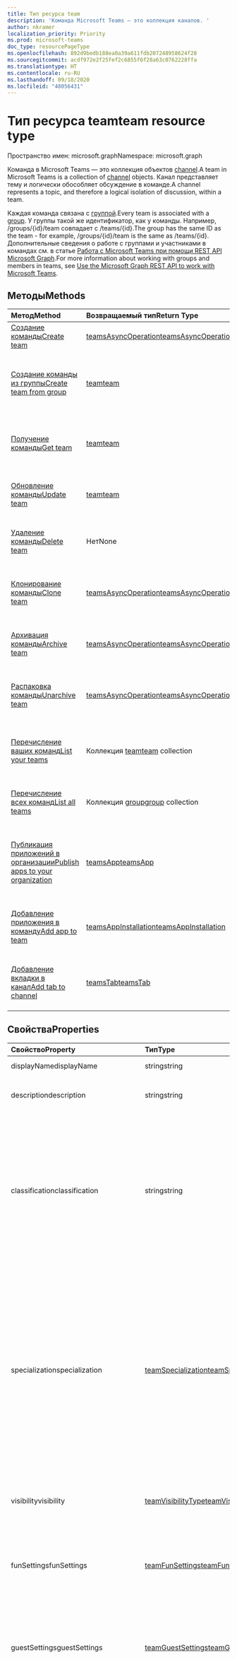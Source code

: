 ```yaml
---
title: Тип ресурса team
description: 'Команда Microsoft Teams — это коллекция каналов. '
author: nkramer
localization_priority: Priority
ms.prod: microsoft-teams
doc_type: resourcePageType
ms.openlocfilehash: 892d9bedb188ea0a39a611fdb207248958624f28
ms.sourcegitcommit: acdf972e2f25fef2c6855f6f28a63c0762228ffa
ms.translationtype: HT
ms.contentlocale: ru-RU
ms.lasthandoff: 09/18/2020
ms.locfileid: "48056431"
---
```

# <a name="team-resource-type"></a><span data-ttu-id="418aa-103">Тип ресурса team</span><span class="sxs-lookup"><span data-stu-id="418aa-103">team resource type</span></span>

<span data-ttu-id="418aa-104">Пространство имен: microsoft.graph</span><span class="sxs-lookup"><span data-stu-id="418aa-104">Namespace: microsoft.graph</span></span>



<span data-ttu-id="418aa-105">Команда в Microsoft Teams — это коллекция объектов [channel](channel.md).</span><span class="sxs-lookup"><span data-stu-id="418aa-105">A team in Microsoft Teams is a collection of [channel](channel.md) objects.</span></span>
<span data-ttu-id="418aa-106">Канал представляет тему и логически обособляет обсуждение в команде.</span><span class="sxs-lookup"><span data-stu-id="418aa-106">A channel represents a topic, and therefore a logical isolation of discussion, within a team.</span></span>

<span data-ttu-id="418aa-107">Каждая команда связана с [группой](../resources/group.md).</span><span class="sxs-lookup"><span data-stu-id="418aa-107">Every team is associated with a [group](../resources/group.md).</span></span>
<span data-ttu-id="418aa-108">У группы такой же идентификатор, как у команды. Например, /groups/{id}/team совпадает с /teams/{id}.</span><span class="sxs-lookup"><span data-stu-id="418aa-108">The group has the same ID as the team - for example, /groups/{id}/team is the same as /teams/{id}.</span></span>
<span data-ttu-id="418aa-109">Дополнительные сведения о работе с группами и участниками в командах см. в статье [Работа с Microsoft Teams при помощи REST API Microsoft Graph](teams-api-overview.md).</span><span class="sxs-lookup"><span data-stu-id="418aa-109">For more information about working with groups and members in teams, see [Use the Microsoft Graph REST API to work with Microsoft Teams](teams-api-overview.md).</span></span>

## <a name="methods"></a><span data-ttu-id="418aa-110">Методы</span><span class="sxs-lookup"><span data-stu-id="418aa-110">Methods</span></span>

| <span data-ttu-id="418aa-111">Метод</span><span class="sxs-lookup"><span data-stu-id="418aa-111">Method</span></span>       | <span data-ttu-id="418aa-112">Возвращаемый тип</span><span class="sxs-lookup"><span data-stu-id="418aa-112">Return Type</span></span>  |<span data-ttu-id="418aa-113">Описание</span><span class="sxs-lookup"><span data-stu-id="418aa-113">Description</span></span>|
|:---------------|:--------|:----------|
|[<span data-ttu-id="418aa-114">Создание команды</span><span class="sxs-lookup"><span data-stu-id="418aa-114">Create team</span></span>](../api/team-post.md) | [<span data-ttu-id="418aa-115">teamsAsyncOperation</span><span class="sxs-lookup"><span data-stu-id="418aa-115">teamsAsyncOperation</span></span>](teamsasyncoperation.md) | <span data-ttu-id="418aa-116">Создание команды с нуля.</span><span class="sxs-lookup"><span data-stu-id="418aa-116">Create a team from scratch.</span></span> |
|[<span data-ttu-id="418aa-117">Создание команды из группы</span><span class="sxs-lookup"><span data-stu-id="418aa-117">Create team from group</span></span>](../api/team-put-teams.md) | [<span data-ttu-id="418aa-118">team</span><span class="sxs-lookup"><span data-stu-id="418aa-118">team</span></span>](team.md) | <span data-ttu-id="418aa-119">Создание команды или добавление команды в существующую группу.</span><span class="sxs-lookup"><span data-stu-id="418aa-119">Create a new team, or add a team to an existing group.</span></span>|
|[<span data-ttu-id="418aa-120">Получение команды</span><span class="sxs-lookup"><span data-stu-id="418aa-120">Get team</span></span>](../api/team-get.md) | [<span data-ttu-id="418aa-121">team</span><span class="sxs-lookup"><span data-stu-id="418aa-121">team</span></span>](team.md) | <span data-ttu-id="418aa-122">Получение свойств и связей указанной команды.</span><span class="sxs-lookup"><span data-stu-id="418aa-122">Retrieve the properties and relationships of the specified team.</span></span>|
|[<span data-ttu-id="418aa-123">Обновление команды</span><span class="sxs-lookup"><span data-stu-id="418aa-123">Update team</span></span>](../api/team-update.md) | [<span data-ttu-id="418aa-124">team</span><span class="sxs-lookup"><span data-stu-id="418aa-124">team</span></span>](team.md) |<span data-ttu-id="418aa-125">Обновление свойств указанной команды.</span><span class="sxs-lookup"><span data-stu-id="418aa-125">Update the properties of the specified team.</span></span> |
|[<span data-ttu-id="418aa-126">Удаление команды</span><span class="sxs-lookup"><span data-stu-id="418aa-126">Delete team</span></span>](/graph/api/group-delete?view=graph-rest-1.0) | <span data-ttu-id="418aa-127">Нет</span><span class="sxs-lookup"><span data-stu-id="418aa-127">None</span></span> |<span data-ttu-id="418aa-128">Удаление команды и ее связанной группы.</span><span class="sxs-lookup"><span data-stu-id="418aa-128">Delete the team and its associated group.</span></span> |
|[<span data-ttu-id="418aa-129">Клонирование команды</span><span class="sxs-lookup"><span data-stu-id="418aa-129">Clone team</span></span>](../api/team-clone.md) | [<span data-ttu-id="418aa-130">teamsAsyncOperation</span><span class="sxs-lookup"><span data-stu-id="418aa-130">teamsAsyncOperation</span></span>](../resources/teamsasyncoperation.md) |<span data-ttu-id="418aa-131">Копирование команды и ее связанной группы.</span><span class="sxs-lookup"><span data-stu-id="418aa-131">Copy the team and its associated group.</span></span> |
|[<span data-ttu-id="418aa-132">Архивация команды</span><span class="sxs-lookup"><span data-stu-id="418aa-132">Archive team</span></span>](../api/team-archive.md) | [<span data-ttu-id="418aa-133">teamsAsyncOperation</span><span class="sxs-lookup"><span data-stu-id="418aa-133">teamsAsyncOperation</span></span>](../resources/teamsasyncoperation.md) |<span data-ttu-id="418aa-134">Перевод команды в состояние только для чтения.</span><span class="sxs-lookup"><span data-stu-id="418aa-134">Put the team in a read-only state.</span></span> |
|[<span data-ttu-id="418aa-135">Распаковка команды</span><span class="sxs-lookup"><span data-stu-id="418aa-135">Unarchive team</span></span>](../api/team-unarchive.md) | [<span data-ttu-id="418aa-136">teamsAsyncOperation</span><span class="sxs-lookup"><span data-stu-id="418aa-136">teamsAsyncOperation</span></span>](../resources/teamsasyncoperation.md) |<span data-ttu-id="418aa-137">Восстановление команды в состояние чтения и записи.</span><span class="sxs-lookup"><span data-stu-id="418aa-137">Restore the team to a read-write state.</span></span> |
|[<span data-ttu-id="418aa-138">Перечисление ваших команд</span><span class="sxs-lookup"><span data-stu-id="418aa-138">List your teams</span></span>](../api/user-list-joinedteams.md) | <span data-ttu-id="418aa-139">Коллекция [team](team.md)</span><span class="sxs-lookup"><span data-stu-id="418aa-139">[team](team.md) collection</span></span> | <span data-ttu-id="418aa-140">Перечисление команд, в которых вы являетесь участником.</span><span class="sxs-lookup"><span data-stu-id="418aa-140">List the teams you are a member of.</span></span> |
|[<span data-ttu-id="418aa-141">Перечисление всех команд</span><span class="sxs-lookup"><span data-stu-id="418aa-141">List all teams</span></span>](/graph/teams-list-all-teams) | <span data-ttu-id="418aa-142">Коллекция [group](group.md)</span><span class="sxs-lookup"><span data-stu-id="418aa-142">[group](group.md) collection</span></span> | <span data-ttu-id="418aa-143">Перечисление всех групп, содержащих команды.</span><span class="sxs-lookup"><span data-stu-id="418aa-143">List all groups that have teams.</span></span> |
|[<span data-ttu-id="418aa-144">Публикация приложений в организации</span><span class="sxs-lookup"><span data-stu-id="418aa-144">Publish apps to your organization</span></span>](../resources/teamsapp.md)| [<span data-ttu-id="418aa-145">teamsApp</span><span class="sxs-lookup"><span data-stu-id="418aa-145">teamsApp</span></span>](../resources/teamsapp.md) | <span data-ttu-id="418aa-146">Создание приложений Teams, видимых только для вашей организации.</span><span class="sxs-lookup"><span data-stu-id="418aa-146">Create Teams apps visible only to your organization.</span></span> |
|[<span data-ttu-id="418aa-147">Добавление приложения в команду</span><span class="sxs-lookup"><span data-stu-id="418aa-147">Add app to team</span></span>](../api/teamsappinstallation-add.md) | [<span data-ttu-id="418aa-148">teamsAppInstallation</span><span class="sxs-lookup"><span data-stu-id="418aa-148">teamsAppInstallation</span></span>](teamsappinstallation.md) | <span data-ttu-id="418aa-149">Добавляет (устанавливает) приложение в команду.</span><span class="sxs-lookup"><span data-stu-id="418aa-149">Adds (installs) an app to a team.</span></span>|
|[<span data-ttu-id="418aa-150">Добавление вкладки в канал</span><span class="sxs-lookup"><span data-stu-id="418aa-150">Add tab to channel</span></span>](../api/teamstab-add.md) | [<span data-ttu-id="418aa-151">teamsTab</span><span class="sxs-lookup"><span data-stu-id="418aa-151">teamsTab</span></span>](../resources/teamstab.md) | <span data-ttu-id="418aa-152">Добавляет (устанавливает) вкладку в канал команды.</span><span class="sxs-lookup"><span data-stu-id="418aa-152">Adds (installs) a tab to a team's channel.</span></span>|

## <a name="properties"></a><span data-ttu-id="418aa-153">Свойства</span><span class="sxs-lookup"><span data-stu-id="418aa-153">Properties</span></span>

| <span data-ttu-id="418aa-154">Свойство</span><span class="sxs-lookup"><span data-stu-id="418aa-154">Property</span></span> | <span data-ttu-id="418aa-155">Тип</span><span class="sxs-lookup"><span data-stu-id="418aa-155">Type</span></span> | <span data-ttu-id="418aa-156">Описание</span><span class="sxs-lookup"><span data-stu-id="418aa-156">Description</span></span> |
|:---------------|:--------|:----------|
|<span data-ttu-id="418aa-157">displayName</span><span class="sxs-lookup"><span data-stu-id="418aa-157">displayName</span></span>|<span data-ttu-id="418aa-158">string</span><span class="sxs-lookup"><span data-stu-id="418aa-158">string</span></span>| <span data-ttu-id="418aa-159">Имя команды.</span><span class="sxs-lookup"><span data-stu-id="418aa-159">The name of the team.</span></span> |
|<span data-ttu-id="418aa-160">description</span><span class="sxs-lookup"><span data-stu-id="418aa-160">description</span></span>|<span data-ttu-id="418aa-161">string</span><span class="sxs-lookup"><span data-stu-id="418aa-161">string</span></span>| <span data-ttu-id="418aa-162">Необязательное описание для команды.</span><span class="sxs-lookup"><span data-stu-id="418aa-162">An optional description for the team.</span></span> |
|<span data-ttu-id="418aa-163">classification</span><span class="sxs-lookup"><span data-stu-id="418aa-163">classification</span></span>|<span data-ttu-id="418aa-164">string</span><span class="sxs-lookup"><span data-stu-id="418aa-164">string</span></span>| <span data-ttu-id="418aa-165">Необязательная метка.</span><span class="sxs-lookup"><span data-stu-id="418aa-165">An optional label.</span></span> <span data-ttu-id="418aa-166">Обычно описывает конфиденциальность данных или работы команды.</span><span class="sxs-lookup"><span data-stu-id="418aa-166">Typically describes the data or business sensitivity of the team.</span></span> <span data-ttu-id="418aa-167">Должно соответствовать одному из предварительно настроенных наборов в каталоге клиента.</span><span class="sxs-lookup"><span data-stu-id="418aa-167">Must match one of a pre-configured set in the tenant's directory.</span></span> |
|<span data-ttu-id="418aa-168">specialization</span><span class="sxs-lookup"><span data-stu-id="418aa-168">specialization</span></span>|[<span data-ttu-id="418aa-169">teamSpecialization</span><span class="sxs-lookup"><span data-stu-id="418aa-169">teamSpecialization</span></span>](teamspecialization.md)| <span data-ttu-id="418aa-170">Необязательное свойство.</span><span class="sxs-lookup"><span data-stu-id="418aa-170">Optional.</span></span> <span data-ttu-id="418aa-171">Указывает, предназначена ли команда для определенного варианта использования.</span><span class="sxs-lookup"><span data-stu-id="418aa-171">Indicates whether the team is intended for a particular use case.</span></span>  <span data-ttu-id="418aa-172">У каждой специализации команды есть доступ к уникальным действиям и возможностям, предназначенным для своего варианта использования.</span><span class="sxs-lookup"><span data-stu-id="418aa-172">Each team specialization has access to unique behaviors and experiences targeted to its use case.</span></span> |
|<span data-ttu-id="418aa-173">visibility</span><span class="sxs-lookup"><span data-stu-id="418aa-173">visibility</span></span>|[<span data-ttu-id="418aa-174">teamVisibilityType</span><span class="sxs-lookup"><span data-stu-id="418aa-174">teamVisibilityType</span></span>](teamvisibilitytype.md)| <span data-ttu-id="418aa-175">Видимость группы и команды.</span><span class="sxs-lookup"><span data-stu-id="418aa-175">The visibility of the group and team.</span></span> <span data-ttu-id="418aa-176">Значение по умолчанию: Public.</span><span class="sxs-lookup"><span data-stu-id="418aa-176">Defaults to Public.</span></span> |
|<span data-ttu-id="418aa-177">funSettings</span><span class="sxs-lookup"><span data-stu-id="418aa-177">funSettings</span></span>|[<span data-ttu-id="418aa-178">teamFunSettings</span><span class="sxs-lookup"><span data-stu-id="418aa-178">teamFunSettings</span></span>](teamfunsettings.md) |<span data-ttu-id="418aa-179">Параметры для настройки использования Giphy, мемов и наклеек в команде.</span><span class="sxs-lookup"><span data-stu-id="418aa-179">Settings to configure use of Giphy, memes, and stickers in the team.</span></span>|
|<span data-ttu-id="418aa-180">guestSettings</span><span class="sxs-lookup"><span data-stu-id="418aa-180">guestSettings</span></span>|[<span data-ttu-id="418aa-181">teamGuestSettings</span><span class="sxs-lookup"><span data-stu-id="418aa-181">teamGuestSettings</span></span>](teamguestsettings.md) |<span data-ttu-id="418aa-182">Параметры для настройки того, могут ли гости создавать, изменять или удалять каналы в команде.</span><span class="sxs-lookup"><span data-stu-id="418aa-182">Settings to configure whether guests can create, update, or delete channels in the team.</span></span>|
|<span data-ttu-id="418aa-183">internalId</span><span class="sxs-lookup"><span data-stu-id="418aa-183">internalId</span></span> | <span data-ttu-id="418aa-184">string</span><span class="sxs-lookup"><span data-stu-id="418aa-184">string</span></span> | <span data-ttu-id="418aa-185">Уникальный идентификатор для команды, используемый в нескольких местах, например в журнале аудита или [API действий управления Office 365](https://docs.microsoft.com/office/office-365-management-api/office-365-management-activity-api-reference).</span><span class="sxs-lookup"><span data-stu-id="418aa-185">A unique ID for the team that has been used in a few places such as the audit log/[Office 365 Management Activity API](https://docs.microsoft.com/office/office-365-management-api/office-365-management-activity-api-reference).</span></span> |
|<span data-ttu-id="418aa-186">isArchived</span><span class="sxs-lookup"><span data-stu-id="418aa-186">isArchived</span></span>|<span data-ttu-id="418aa-187">Boolean</span><span class="sxs-lookup"><span data-stu-id="418aa-187">Boolean</span></span>|<span data-ttu-id="418aa-188">Находится ли команда в режиме только для чтения.</span><span class="sxs-lookup"><span data-stu-id="418aa-188">Whether this team is in read-only mode.</span></span> |
|<span data-ttu-id="418aa-189">memberSettings</span><span class="sxs-lookup"><span data-stu-id="418aa-189">memberSettings</span></span>|[<span data-ttu-id="418aa-190">teamMemberSettings</span><span class="sxs-lookup"><span data-stu-id="418aa-190">teamMemberSettings</span></span>](teammembersettings.md) |<span data-ttu-id="418aa-191">Параметры для настройки того, могут ли участники выполнять определенные действия, например создавать каналы и добавлять ботов в команде.</span><span class="sxs-lookup"><span data-stu-id="418aa-191">Settings to configure whether members can perform certain actions, for example, create channels and add bots, in the team.</span></span>|
|<span data-ttu-id="418aa-192">messagingSettings</span><span class="sxs-lookup"><span data-stu-id="418aa-192">messagingSettings</span></span>|[<span data-ttu-id="418aa-193">teamMessagingSettings</span><span class="sxs-lookup"><span data-stu-id="418aa-193">teamMessagingSettings</span></span>](teammessagingsettings.md) |<span data-ttu-id="418aa-194">Параметры для настройки обмена сообщениями и упоминаний в команде.</span><span class="sxs-lookup"><span data-stu-id="418aa-194">Settings to configure messaging and mentions in the team.</span></span>|
|<span data-ttu-id="418aa-195">webUrl</span><span class="sxs-lookup"><span data-stu-id="418aa-195">webUrl</span></span>|<span data-ttu-id="418aa-196">string (только для чтения)</span><span class="sxs-lookup"><span data-stu-id="418aa-196">string (readonly)</span></span> | <span data-ttu-id="418aa-197">Гиперссылка, ведущая к команде в клиенте Microsoft Teams.</span><span class="sxs-lookup"><span data-stu-id="418aa-197">A hyperlink that will go to the team in the Microsoft Teams client.</span></span> <span data-ttu-id="418aa-198">Это URL-адрес, получаемый при щелчке правой кнопкой мыши по команде в клиенте Microsoft Teams и выборе пункта **Получить ссылку на команду**.</span><span class="sxs-lookup"><span data-stu-id="418aa-198">This is the URL that you get when you right-click a team in the Microsoft Teams client and select **Get link to team**.</span></span> <span data-ttu-id="418aa-199">Этот URL-адрес должен обрабатываться как непрозрачный BLOB-объект и не должен анализироваться.</span><span class="sxs-lookup"><span data-stu-id="418aa-199">This URL should be treated as an opaque blob, and not parsed.</span></span> |

## <a name="relationships"></a><span data-ttu-id="418aa-200">Связи</span><span class="sxs-lookup"><span data-stu-id="418aa-200">Relationships</span></span>

| <span data-ttu-id="418aa-201">Связь</span><span class="sxs-lookup"><span data-stu-id="418aa-201">Relationship</span></span> | <span data-ttu-id="418aa-202">Тип</span><span class="sxs-lookup"><span data-stu-id="418aa-202">Type</span></span> | <span data-ttu-id="418aa-203">Описание</span><span class="sxs-lookup"><span data-stu-id="418aa-203">Description</span></span> |
|:---------------|:--------|:----------|
|<span data-ttu-id="418aa-204">channels</span><span class="sxs-lookup"><span data-stu-id="418aa-204">channels</span></span>|<span data-ttu-id="418aa-205">Коллекция [channel](channel.md)</span><span class="sxs-lookup"><span data-stu-id="418aa-205">[channel](channel.md) collection</span></span>|<span data-ttu-id="418aa-206">Коллекция каналов и сообщений, связанных с командой.</span><span class="sxs-lookup"><span data-stu-id="418aa-206">The collection of channels & messages associated with the team.</span></span>|
|<span data-ttu-id="418aa-207">installedApps</span><span class="sxs-lookup"><span data-stu-id="418aa-207">installedApps</span></span>|<span data-ttu-id="418aa-208">[teamsAppInstallation](teamsappinstallation.md) collection</span><span class="sxs-lookup"><span data-stu-id="418aa-208">[teamsAppInstallation](teamsappinstallation.md) collection</span></span>|<span data-ttu-id="418aa-209">Приложения, установленные в команде.</span><span class="sxs-lookup"><span data-stu-id="418aa-209">The apps installed in this team.</span></span>|
|<span data-ttu-id="418aa-210">members</span><span class="sxs-lookup"><span data-stu-id="418aa-210">members</span></span>|<span data-ttu-id="418aa-211">Коллекция [conversationMember](../resources/conversationmember.md)</span><span class="sxs-lookup"><span data-stu-id="418aa-211">[conversationMember](../resources/conversationmember.md) collection</span></span>|<span data-ttu-id="418aa-212">Участники и владельцы команды.</span><span class="sxs-lookup"><span data-stu-id="418aa-212">Members and owners of the team.</span></span>|
|<span data-ttu-id="418aa-213">operations</span><span class="sxs-lookup"><span data-stu-id="418aa-213">operations</span></span>|<span data-ttu-id="418aa-214">Коллекция [teamsAsyncOperation](teamsasyncoperation.md)</span><span class="sxs-lookup"><span data-stu-id="418aa-214">[teamsAsyncOperation](teamsasyncoperation.md) collection</span></span>| <span data-ttu-id="418aa-215">Асинхронные операции, которые выполнялись или выполняются для этой команды.</span><span class="sxs-lookup"><span data-stu-id="418aa-215">The async operations that ran or are running on this team.</span></span> | 
|[<span data-ttu-id="418aa-216">primaryChannel</span><span class="sxs-lookup"><span data-stu-id="418aa-216">primaryChannel</span></span>](../api/team-get-primarychannel.md)|[<span data-ttu-id="418aa-217">channel</span><span class="sxs-lookup"><span data-stu-id="418aa-217">channel</span></span>](channel.md)| <span data-ttu-id="418aa-218">Общий канал для команды.</span><span class="sxs-lookup"><span data-stu-id="418aa-218">The general channel for the team.</span></span> | 
|<span data-ttu-id="418aa-219">schedule</span><span class="sxs-lookup"><span data-stu-id="418aa-219">schedule</span></span>|[<span data-ttu-id="418aa-220">schedule</span><span class="sxs-lookup"><span data-stu-id="418aa-220">schedule</span></span>](schedule.md)| <span data-ttu-id="418aa-221">Расписание смен для команды.</span><span class="sxs-lookup"><span data-stu-id="418aa-221">The schedule of shifts for this team.</span></span>|
|<span data-ttu-id="418aa-222">шаблон</span><span class="sxs-lookup"><span data-stu-id="418aa-222">template</span></span>|[<span data-ttu-id="418aa-223">teamsTemplate</span><span class="sxs-lookup"><span data-stu-id="418aa-223">teamsTemplate</span></span>](teamstemplate.md)| <span data-ttu-id="418aa-224">Шаблон, из которого создана команда.</span><span class="sxs-lookup"><span data-stu-id="418aa-224">The template this team was created from.</span></span> <span data-ttu-id="418aa-225">См. [доступные шаблоны](https://docs.microsoft.com/MicrosoftTeams/get-started-with-teams-templates).</span><span class="sxs-lookup"><span data-stu-id="418aa-225">See [available templates](https://docs.microsoft.com/MicrosoftTeams/get-started-with-teams-templates).</span></span> |

## <a name="json-representation"></a><span data-ttu-id="418aa-226">Представление в формате JSON</span><span class="sxs-lookup"><span data-stu-id="418aa-226">JSON representation</span></span>

<span data-ttu-id="418aa-227">Ниже указано представление ресурса в формате JSON.</span><span class="sxs-lookup"><span data-stu-id="418aa-227">The following is a JSON representation of the resource.</span></span>

><span data-ttu-id="418aa-228">**Примечание.** Если команда относится к типу class, к ней применяется свойство **classSettings**.</span><span class="sxs-lookup"><span data-stu-id="418aa-228">**Note:** If the team is of type class, a **classSettings** property is applied on the team.</span></span>

<!-- {
  "blockType": "resource",
  "@odata.type": "microsoft.graph.team",
  "baseType": "microsoft.graph.entity"
}-->

```json
{
  "guestSettings": {"@odata.type": "microsoft.graph.teamGuestSettings"},
  "memberSettings": {"@odata.type": "microsoft.graph.teamMemberSettings"},
  "messagingSettings": {"@odata.type": "microsoft.graph.teamMessagingSettings"},
  "funSettings": {"@odata.type": "microsoft.graph.teamFunSettings"},
  "internalId": "string",
  "isArchived": false,
  "webUrl": "string (URL)",
  "classSettings": {"@odata.type": "microsoft.graph.teamClassSettings"}
}
```

<!-- uuid: 8fcb5dbc-d5aa-4681-8e31-b001d5168d79
2015-10-25 14:57:30 UTC -->
<!-- {
  "type": "#page.annotation",
  "description": "team resource",
  "keywords": "",
  "section": "documentation",
  "tocPath": ""
}-->

## <a name="see-also"></a><span data-ttu-id="418aa-229">См. также</span><span class="sxs-lookup"><span data-stu-id="418aa-229">See Also</span></span>
- [<span data-ttu-id="418aa-230">Создание группы с командой</span><span class="sxs-lookup"><span data-stu-id="418aa-230">Creating a group with a team</span></span>](/graph/teams-create-group-and-team)
- [<span data-ttu-id="418aa-231">Использование API Teams</span><span class="sxs-lookup"><span data-stu-id="418aa-231">Using Teams APIs</span></span>](teams-api-overview.md)

